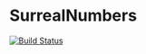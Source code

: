 # SurrealNumbers

[![Build Status](https://github.com/jlumpe/SurrealNumbers.jl/workflows/CI/badge.svg)](https://github.com/jlumpe/SurrealNumbers.jl/actions)
